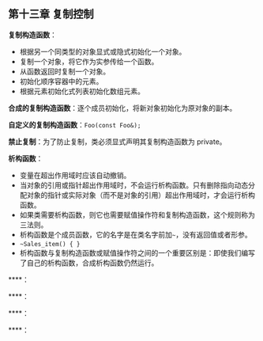 ## 第十三章 复制控制

**复制构造函数**：
- 根据另一个同类型的对象显式或隐式初始化一个对象。
- 复制一个对象，将它作为实参传给一个函数。
- 从函数返回时复制一个对象。
- 初始化顺序容器中的元素。
- 根据元素初始化式列表初始化数组元素。

**合成的复制构造函数**：逐个成员初始化，将新对象初始化为原对象的副本。

**自定义的复制构造函数**：`Foo(const Foo&); `

**禁止复制**：为了防止复制，类必须显式声明其复制构造函数为 private。

**析构函数**：
- 变量在超出作用域时应该自动撤销。
- 当对象的引用或指针超出作用域时，不会运行析构函数。只有删除指向动态分配对象的指针或实际对象（而不是对象的引用）超出作用域时，才会运行析构函数。
- 如果类需要析构函数，则它也需要赋值操作符和复制构造函数，这个规则称为三法则。
- 析构函数是个成员函数，它的名字是在类名字前加`~`，没有返回值或者形参。
- `~Sales_item() { }`
- 析构函数与复制构造函数或赋值操作符之间的一个重要区别是：即使我们编写了自己的析构函数，合成析构函数仍然运行。

****：

****：

****：

****：

